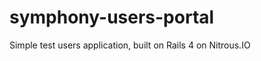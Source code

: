 symphony-users-portal
=====================

Simple test users application, built on Rails 4 on Nitrous.IO
